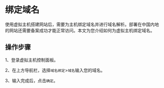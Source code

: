 # 绑定域名

使用虚拟主机搭建网站后，需要为主机绑定域名并进行域名解析。部署在中国内地的网站还需要备案成功才能正常访问。本文为您介绍如何为虚拟主机绑定域名。

## 操作步骤

1、登录虚拟主机控制面板。

2、在上方导航栏，选择`域名绑定`>`域名`输入您的域名。

3、输入完成后，点击`确定`。
